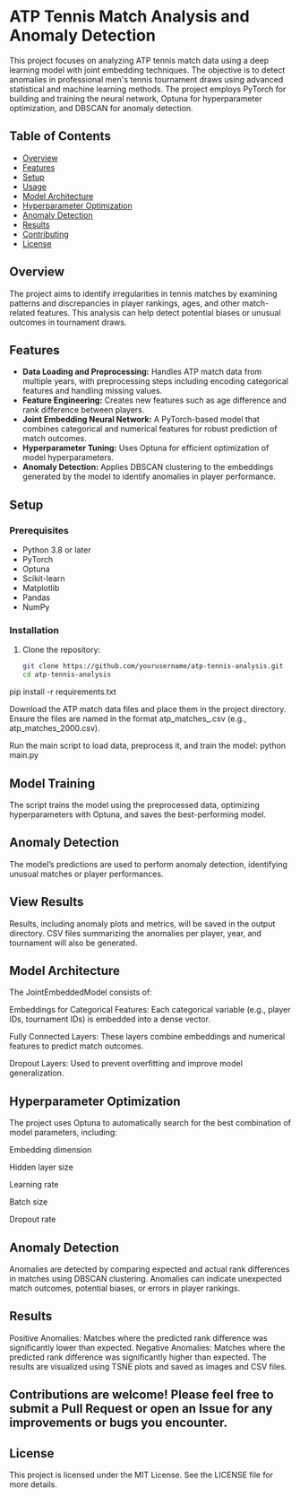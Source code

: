 # ATP Tennis Match Analysis and Anomaly Detection

This project focuses on analyzing ATP tennis match data using a deep learning model with joint embedding techniques. The objective is to detect anomalies in professional men's tennis tournament draws using advanced statistical and machine learning methods. The project employs PyTorch for building and training the neural network, Optuna for hyperparameter optimization, and DBSCAN for anomaly detection.

## Table of Contents

- [Overview](#overview)
- [Features](#features)
- [Setup](#setup)
- [Usage](#usage)
- [Model Architecture](#model-architecture)
- [Hyperparameter Optimization](#hyperparameter-optimization)
- [Anomaly Detection](#anomaly-detection)
- [Results](#results)
- [Contributing](#contributing)
- [License](#license)

## Overview

The project aims to identify irregularities in tennis matches by examining patterns and discrepancies in player rankings, ages, and other match-related features. This analysis can help detect potential biases or unusual outcomes in tournament draws.

## Features

- **Data Loading and Preprocessing:** Handles ATP match data from multiple years, with preprocessing steps including encoding categorical features and handling missing values.
- **Feature Engineering:** Creates new features such as age difference and rank difference between players.
- **Joint Embedding Neural Network:** A PyTorch-based model that combines categorical and numerical features for robust prediction of match outcomes.
- **Hyperparameter Tuning:** Uses Optuna for efficient optimization of model hyperparameters.
- **Anomaly Detection:** Applies DBSCAN clustering to the embeddings generated by the model to identify anomalies in player performance.

## Setup

### Prerequisites

- Python 3.8 or later
- PyTorch
- Optuna
- Scikit-learn
- Matplotlib
- Pandas
- NumPy

### Installation

1. Clone the repository:

   ```bash
   git clone https://github.com/yourusername/atp-tennis-analysis.git
   cd atp-tennis-analysis


pip install -r requirements.txt

Download the ATP match data files and place them in the project directory. 
Ensure the files are named in the format atp_matches_<year>.csv (e.g., atp_matches_2000.csv).

Run the main script to load data, preprocess it, and train the model:
python main.py

## Model Training

The script trains the model using the preprocessed data, optimizing hyperparameters with Optuna, and saves the best-performing model.

## Anomaly Detection

The model’s predictions are used to perform anomaly detection, identifying unusual matches or player performances.

## View Results

Results, including anomaly plots and metrics, will be saved in the output directory. CSV files summarizing the anomalies per player, year, and tournament will also be generated.

## Model Architecture
The JointEmbeddedModel consists of:

Embeddings for Categorical Features: 
Each categorical variable (e.g., player IDs, tournament IDs) is embedded into a dense vector.

Fully Connected Layers: 
These layers combine embeddings and numerical features to predict match outcomes.

Dropout Layers: 
Used to prevent overfitting and improve model generalization.

## Hyperparameter Optimization
The project uses Optuna to automatically search for the best combination of model parameters, including:

Embedding dimension

Hidden layer size

Learning rate

Batch size

Dropout rate

## Anomaly Detection
Anomalies are detected by comparing expected and actual rank differences in matches using DBSCAN clustering. Anomalies can indicate unexpected match outcomes, potential biases, or errors in player rankings.

## Results
Positive Anomalies: Matches where the predicted rank difference was significantly lower than expected.
Negative Anomalies: Matches where the predicted rank difference was significantly higher than expected.
The results are visualized using TSNE plots and saved as images and CSV files.

## Contributions are welcome! Please feel free to submit a Pull Request or open an Issue for any improvements or bugs you encounter.

## License
This project is licensed under the MIT License. See the LICENSE file for more details.



